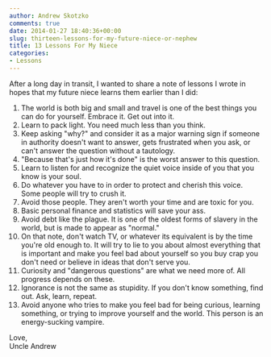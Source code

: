 ```yaml
---
author: Andrew Skotzko
comments: true
date: 2014-01-27 18:40:36+00:00
slug: thirteen-lessons-for-my-future-niece-or-nephew
title: 13 Lessons For My Niece
categories:
- Lessons
---
```

After a long day in transit, I wanted to share a note of lessons I wrote in hopes that my future niece learns them earlier than I did:

  1. The world is both big and small and travel is one of the best things you can do for yourself. Embrace it. Get out into it.
  1. Learn to pack light. You need much less than you think.
  1. Keep asking "why?" and consider it as a major warning sign if someone in authority doesn't want to answer, gets frustrated when you ask, or can't answer the question without a tautology.
  1. "Because that's just how it's done" is the worst answer to this question.
  1. Learn to listen for and recognize the quiet voice inside of you that you know is your soul.
  1. Do whatever you have to in order to protect and cherish this voice. Some people will try to crush it.
  1. Avoid those people. They aren't worth your time and are toxic for you.
  1. Basic personal finance and statistics will save your ass.
  1. Avoid debt like the plague. It is one of the oldest forms of slavery in the world, but is made to appear as "normal."
  1. On that note, don't watch TV, or whatever its equivalent is by the time you're old enough to. It will try to lie to you about almost everything that is important and make you feel bad about yourself so you buy crap you don't need or believe in ideas that don't serve you.
  1. Curiosity and "dangerous questions" are what we need more of. All progress depends on these.
  1. Ignorance is not the same as stupidity. If you don't know something, find out. Ask, learn, repeat.
  1. Avoid anyone who tries to make you feel bad for being curious, learning something, or trying to improve yourself and the world. This person is an energy-sucking vampire.

Love,<br>
Uncle Andrew

